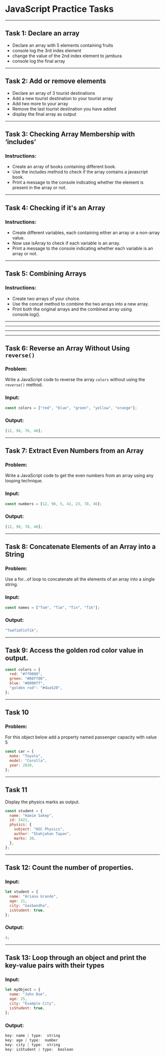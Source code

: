 # JavaScript Practice Tasks

---

## Task 1: Declare an array

- Declare an array with 5 elements containing fruits
- console log the 3rd index element
- change the value of the 2nd index element to jambura
- console log the final array

---

## Task 2: Add or remove elements

- Declare an array of 3 tourist destinations
- Add a new tourist destination to your tourist array
- Add two more to your array
- Remove the last tourist destination you have added
- display the final array as output

---

## Task 3: Checking Array Membership with ‘includes’

### Instructions:

- Create an array of books containing different book.
- Use the includes method to check if the array contains a javascript book.
- Print a message to the console indicating whether the element is present in the array or not.

---

## Task 4: Checking if it's an Array

### Instructions:

- Create different variables, each containing either an array or a non-array value.
- Now use isArray to check if each variable is an array.
- Print a message to the console indicating whether each variable is an array or not.

---

## Task 5: Combining Arrays

### Instructions:

- Create two arrays of your choice.
- Use the concat method to combine the two arrays into a new array.
- Print both the original arrays and the combined array using console.log().

---

---

---

---

## Task 6: Reverse an Array Without Using `reverse()`

### Problem:

Write a JavaScript code to reverse the array `colors` without using the `reverse()` method.

### Input:

```javascript
const colors = ["red", "blue", "green", "yellow", "orange"];
```

### Output:

```javascript
[12, 98, 76, 46];
```

---

## Task 7: Extract Even Numbers from an Array

### Problem:

Write a JavaScript code to get the even numbers from an array using any looping technique.

### Input:

```javascript
const numbers = [12, 98, 5, 41, 23, 78, 46];
```

### Output:

```javascript
[12, 98, 78, 46];
```

---

## Task 8: Concatenate Elements of an Array into a String

### Problem:

Use a for...of loop to concatenate all the elements of an array into a single string.

### Input:

```javascript
const names = ["Tom", "Tim", "Tin", "Tik"];
```

### Output:

```javascript
"TomTimTinTik";
```

---

## Task 9: Access the golden rod color value in output.

```javascript
const colors = {
  red: "#ff0000",
  green: "#00ff00",
  blue: "#0000ff",
  "golden rod": "#daa520",
};
```

---

## Task 10

### Problem:

For this object below add a property named passenger capacity with value 5

```javascript
const car = {
  make: "Toyota",
  model: "Corolla",
  year: 2020,
};
```

---

## Task 11

Display the physics marks as output.

```javascript
const student = {
  name: "Hamim Sakep",
  id: 5421,
  physics: {
    subject: "HSC Physics",
    author: "Shahjahan Tapan",
    marks: 30,
  },
};
```

---

## Task 12: Count the number of properties.

### Input:

```javascript
let student = {
  name: "Ariana Grande",
  age: 21,
  city: "Gaibandha",
  isStudent: true,
};
```

### Output:

```javascript
4;
```

---

## Task 13: Loop through an object and print the key-value pairs with their types

### Input:

```javascript
let myObject = {
  name: "John Doe",
  age: 25,
  city: "Example City",
  isStudent: true,
};
```

### Output:

```javascript
key: name | type:  string
key: age | type:  number
key: city | type:  string
key: isStudent | type:  boolean
```
